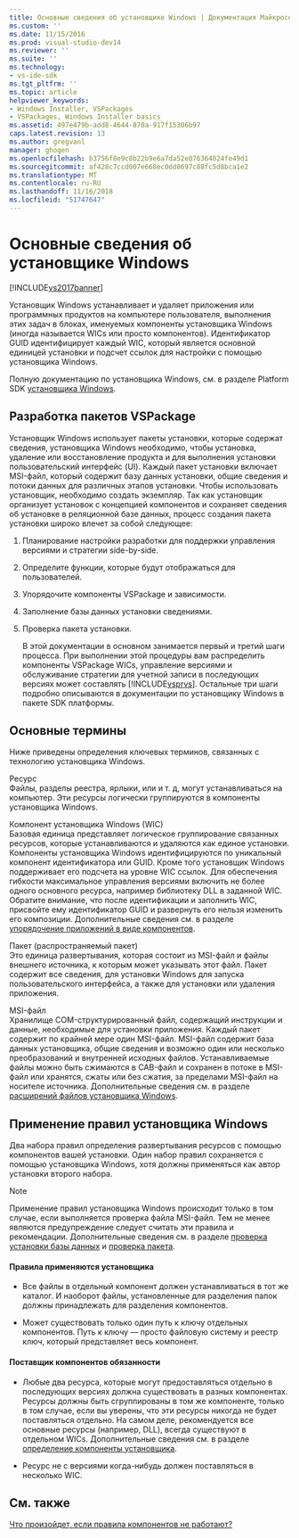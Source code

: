 ```yaml
---
title: Основные сведения об установщике Windows | Документация Майкрософт
ms.custom: ''
ms.date: 11/15/2016
ms.prod: visual-studio-dev14
ms.reviewer: ''
ms.suite: ''
ms.technology:
- vs-ide-sdk
ms.tgt_pltfrm: ''
ms.topic: article
helpviewer_keywords:
- Windows Installer, VSPackages
- VSPackages, Windows Installer basics
ms.assetid: 497e479b-add8-4644-870a-917f15306b97
caps.latest.revision: 13
ms.author: gregvanl
manager: ghogen
ms.openlocfilehash: b3756f8e9c8b22b9e6a7da52e076364024fe49d1
ms.sourcegitcommit: af428c7ccd007e668ec0dd8697c88fc5d8bca1e2
ms.translationtype: MT
ms.contentlocale: ru-RU
ms.lasthandoff: 11/16/2018
ms.locfileid: "51747647"
---
```

# <a name="windows-installer-basics"></a>Основные сведения об установщике Windows
[!INCLUDE[vs2017banner](../../includes/vs2017banner.md)]

Установщик Windows устанавливает и удаляет приложения или программных продуктов на компьютере пользователя, выполнения этих задач в блоках, именуемых компоненты установщика Windows (иногда называется WICs или просто компонентов). Идентификатор GUID идентифицирует каждый WIC, который является основной единицей установки и подсчет ссылок для настройки с помощью установщика Windows.  
  
 Полную документацию по установщика Windows, см. в разделе Platform SDK [установщика Windows](http://msdn.microsoft.com/library/aa372866.aspx).  
  
## <a name="authoring-a-vspackage"></a>Разработка пакетов VSPackage  
 Установщик Windows использует пакеты установки, которые содержат сведения, установщика Windows необходимо, чтобы установка, удаление или восстановление продукта и для выполнения установки пользовательский интерфейс (UI). Каждый пакет установки включает MSI-файл, который содержит базу данных установки, общие сведения и потоки данных для различных этапов установки. Чтобы использовать установщик, необходимо создать экземпляр. Так как установщик организует установок с концепцией компонентов и сохраняет сведения об установке в реляционной базе данных, процесс создания пакета установки широко влечет за собой следующее:  
  
1. Планирование настройки разработки для поддержки управления версиями и стратегии side-by-side.  
  
2. Определите функции, которые будут отображаться для пользователей.  
  
3. Упорядочите компоненты VSPackage и зависимости.  
  
4. Заполнение базы данных установки сведениями.  
  
5. Проверка пакета установки.  
  
   В этой документации в основном занимается первый и третий шаги процесса. При выполнении этой процедуры вам распределить компоненты VSPackage WICs, управление версиями и обслуживание стратегии для учетной записи в последующих версиях может составлять [!INCLUDE[vsprvs](../../includes/vsprvs-md.md)]. Остальные три шаги подробно описываются в документации по установщику Windows в пакете SDK платформы.  
  
## <a name="key-terms"></a>Основные термины  
 Ниже приведены определения ключевых терминов, связанных с технологию установщика Windows.  
  
 Ресурс  
 Файлы, разделы реестра, ярлыки, или и т. д, могут устанавливаться на компьютер. Эти ресурсы логически группируются в компоненты установщика Windows.  
  
 Компонент установщика Windows (WIC)  
 Базовая единица представляет логическое группирование связанных ресурсов, которые устанавливаются и удаляются как единое установки. Компоненты установщика Windows идентифицируются по уникальный компонент идентификатора или GUID. Кроме того установщик Windows поддерживает его подсчета на уровне WIC ссылок. Для обеспечения гибкости максимальное управления версиями включить не более одного основного ресурса, например библиотеку DLL в заданной WIC. Обратите внимание, что после идентификации и заполнить WIC, присвойте ему идентификатор GUID и развернуть его нельзя изменить его композиции. Дополнительные сведения см. в разделе [упорядочение приложений в виде компонентов](http://msdn.microsoft.com/library/aa370561.aspx).  
  
 Пакет (распространяемый пакет)  
 Это единица развертывания, которая состоит из MSI-файл и файлы внешнего источника, к которым может указывать этот файл. Пакет содержит все сведения, для установки Windows для запуска пользовательского интерфейса, а также для установки или удаления приложения.  
  
 MSI-файл  
 Хранилище COM-структурированный файл, содержащий инструкции и данные, необходимые для установки приложения. Каждый пакет содержит по крайней мере один MSI-файл. MSI-файл содержит база данных установщика, общие сведения и возможно один или несколько преобразований и внутренней исходных файлов. Устанавливаемые файлы можно быть сжимаются в CAB-файл и сохранен в потоке в MSI-файл или хранятся, сжаты или без сжатия, за пределами MSI-файл на носителе источника. Дополнительные сведения см. в разделе [расширений файлов установщика Windows](http://msdn.microsoft.com/library/aa372842\(VS.85\).aspx).  
  
## <a name="windows-installer-rules-enforcement"></a>Применение правил установщика Windows  
 Два набора правил определения развертывания ресурсов с помощью компонентов вашей установки. Один набор правил сохраняется с помощью установщика Windows, хотя должны применяться как автор установки второго набора.  
  
> [!NOTE]
>  Применение правил установщика Windows происходит только в том случае, если выполняется проверка файла MSI-файл. Тем не менее являются предупреждение следует считать эти правила и рекомендации. Дополнительные сведения см. в разделе [проверка установки базы данных](http://msdn.microsoft.com/library/aa372477\(VS.85\).aspx) и [проверка пакета](http://msdn.microsoft.com/library/aa370569\(VS.85\).aspx).  
  
#### <a name="installer-enforced-rules"></a>Правила применяются установщика  
  
-   Все файлы в отдельный компонент должен устанавливаться в тот же каталог. И наоборот файлы, установленные для разделения папок должны принадлежать для разделения компонентов.  
  
-   Может существовать только один путь к ключу отдельных компонентов. Путь к ключу — просто файловую систему и реестр ключ, который представляет весь компонент.  
  
#### <a name="component-provider-responsibilities"></a>Поставщик компонентов обязанности  
  
-   Любые два ресурса, которые могут предоставляться отдельно в последующих версиях должна существовать в разных компонентах. Ресурсы должны быть сгруппированы в том же компоненте, только в том случае, если вы уверены, что эти ресурсы никогда не будет поставляться отдельно. На самом деле, рекомендуется все основные ресурсы (например, DLL), всегда существуют в отдельном WICs. Дополнительные сведения см. в разделе [определение компоненты установщика](http://msdn.microsoft.com/library/aa368269\(VS.85\).aspx).  
  
-   Ресурс не с версиями когда-нибудь должен поставляться в несколько WIC.  
  
## <a name="see-also"></a>См. также  
 [Что произойдет, если правила компонентов не работают?](http://msdn.microsoft.com/library/aa372795\(VS.85\).aspx)

